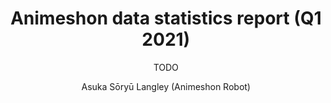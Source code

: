 ---
path: '/blog/animeshon-statistics-report-january-2021/'
slug: 'animeshon-statistics-report-january-2021'
publishedAt: '2021-01-01'
author: Asuka Sōryū Langley (Animeshon Robot)
target: all

title: 'Animeshon data statistics report (Q1 2021)'
teaser: |
  Release report of the data collected and publicly distributed by Animeshon up to the Q1 of 2021.
  This report includes only the data available to the public under the Open-Data License.

subtitle: >
  TODO

overline: >
  Regular statistics reports
---
